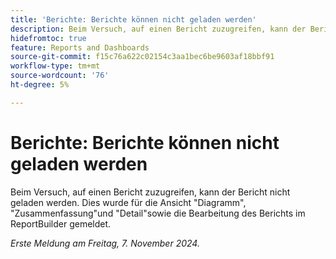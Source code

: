 ```yaml
---
title: 'Berichte: Berichte können nicht geladen werden'
description: Beim Versuch, auf einen Bericht zuzugreifen, kann der Bericht nicht geladen werden. Dies wurde für die Ansicht "Diagramm", "Zusammenfassung"und "Detail"sowie die Bearbeitung des Berichts im ReportBuilder gemeldet.
hidefromtoc: true
feature: Reports and Dashboards
source-git-commit: f15c76a622c02154c3aa1bec6be9603af18bbf91
workflow-type: tm+mt
source-wordcount: '76'
ht-degree: 5%

---
```


# Berichte: Berichte können nicht geladen werden

Beim Versuch, auf einen Bericht zuzugreifen, kann der Bericht nicht geladen werden. Dies wurde für die Ansicht &quot;Diagramm&quot;, &quot;Zusammenfassung&quot;und &quot;Detail&quot;sowie die Bearbeitung des Berichts im ReportBuilder gemeldet.

_Erste Meldung am Freitag, 7. November 2024._
